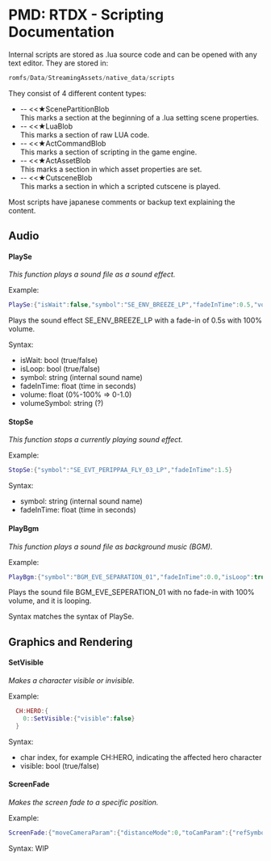 # PMD: RTDX - Scripting Documentation

Internal scripts are stored as .lua source code and can be opened with any text editor. They are stored in:
```javascript
romfs/Data/StreamingAssets/native_data/scripts
```

They consist of 4 different content types:
- -- <<★ScenePartitionBlob  
 This marks a section at the beginning of a .lua setting scene properties.
- -- <<★LuaBlob  
 This marks a section of raw LUA code.
- -- <<★ActCommandBlob  
 This marks a section of scripting in the game engine.
- -- <<★ActAssetBlob  
 This marks a section in which asset properties are set.
- -- <<★CutsceneBlob  
 This marks a section in which a scripted cutscene is played.

Most scripts have japanese comments or backup text explaining the content.
## Audio
#### PlaySe
*This function plays a sound file as a sound effect.*

Example:
```lua
PlaySe:{"isWait":false,"symbol":"SE_ENV_BREEZE_LP","fadeInTime":0.5,"volume":1.0,"volumeSymbol":"DEFAULT"}
```
Plays the sound effect SE_ENV_BREEZE_LP with a fade-in of 0.5s with 100% volume.

Syntax:
- isWait: bool (true/false)
- isLoop: bool (true/false)
- symbol: string (internal sound name)
- fadeInTime: float (time in seconds)
- volume: float (0%-100% => 0-1.0)
- volumeSymbol: string (?)

#### StopSe
*This function stops a currently playing sound effect.*

Example:
```lua
StopSe:{"symbol":"SE_EVT_PERIPPAA_FLY_03_LP","fadeInTime":1.5}
```
Syntax:
- symbol: string (internal sound name)
- fadeInTime: float (time in seconds)

#### PlayBgm
*This function plays a sound file as background music (BGM).*

Example:
```lua
PlayBgm:{"symbol":"BGM_EVE_SEPARATION_01","fadeInTime":0.0,"isLoop":true,"channel":1,"volume":1.0,"volumeSymbol":"DEFAULT"}
```

Plays the sound file BGM_EVE_SEPERATION_01 with no fade-in with 100% volume, and it is looping.

Syntax matches the syntax of PlaySe.

## Graphics and Rendering

#### SetVisible
*Makes a character visible or invisible.*

Example:

```lua
  CH:HERO:{
    0::SetVisible:{"visible":false}
  }
```

Syntax:
- char index, for example CH:HERO, indicating the affected hero character
- visible: bool (true/false)

#### ScreenFade
*Makes the screen fade to a specific position.*

Example:

```lua
ScreenFade:{"moveCameraParam":{"distanceMode":0,"toCamParam":{"refSymbol":"","directData":{"fovType":105,"fieldOfView":60.0,"near":0.10000000149011612,"far":1000.0,"rotateType":100,"pos":{"x":0.0,"y":0.0,"z":0.0},"rotateQ":{"x":0.0,"y":0.0,"z":0.0,"w":0.0},"rotateAtPos":{"x":0.0,"y":0.0,"z":1.0},"rotateAtRollDeg":0.0}}},"isWait":true,"fadeMode":100,"fadeLayer":0,"fadeTime":0.5,"fadeTimeSymbol":"","fadeColorStart":{"r":0.0,"g":0.0,"b":0.0,"a":0.0},"fadeColorEnd":{"r":0.0,"g":0.0,"b":0.0,"a":0.0}}
```

Syntax: WIP
